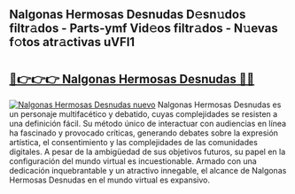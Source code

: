 ## Nalgonas Hermosas Desnudas D𝚎sn𝚞dos filtr𝚊dos - Parts-ymf Vid𝚎os filtr𝚊dos - N𝚞evas f𝚘tos atr𝚊ctivas uVFl1

# <h2><a href="http://mb9vfk.tromn.icu/?c=Nalgonas+Hermosas+Desnudas">🔗👉👉👉 Nalgonas Hermosas Desnudas 🔗🔗</a></h2>

[![Nalgonas Hermosas Desnudas nuevo](https://i.imgur.com/pEAQMta.gif)](http://mb9vfk.tromn.icu/?c=Nalgonas+Hermosas+Desnudas)
Nalgonas Hermosas Desnudas es un personaje multifacético y debatido, cuyas complejidades se resisten a una definición fácil.  Su método único de interactuar con audiencias en línea ha fascinado y provocado críticas, generando debates sobre la expresión artística, el consentimiento y las complejidades de las comunidades digitales. A pesar de la ambigüedad de sus objetivos futuros, su papel en la configuración del mundo virtual es incuestionable. Armado con una dedicación inquebrantable y un atractivo innegable, el alcance de Nalgonas Hermosas Desnudas en el mundo virtual es expansivo.
